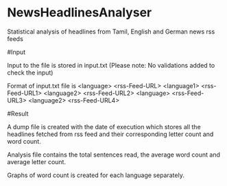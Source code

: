 # NewsHeadlinesAnalyser
Statistical analysis of headlines from Tamil, English and German news rss feeds

#Input

Input to the file is stored in input.txt (Please note: No validations added to check the input)

Format of input.txt file is
\<language\> \<rss-Feed-URL\>
\<language1\> \<rss-Feed-URL1\>
\<language2\> \<rss-Feed-URL2\>
\<language\> \<rss-Feed-URL3\>
\<language2\> \<rss-Feed-URL4\>


#Result

A dump file is created with the date of execution which stores all the headlines fetched from rss feed and their corresponding letter count and word count. 

Analysis file contains the total sentences read, the average word count and average letter count.

Graphs of word count is created for each language separately.

